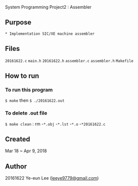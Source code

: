 System Programming Project2 : Assembler

## Purpose
```
* Implementation SIC/XE machine assembler 
```

## Files
```20161622.c``` ```main.h``` ```20161622.h``` ```assembler.c``` ```assembler.h``` ```Makefile```

## How to run
### To run this program  
```$ make``` then ```$ ./20161622.out```
### To delete .out file
```$ make clean``` : rm -```*.obj```
						-```*.lst```
						-```*.o```
						-```*20161622.c```


## Created
Mar 18 ~ Apr 9, 2018 

## Author
20161622 Ye-eun Lee (leeye9779@gmail.com)
